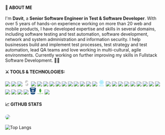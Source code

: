 #### 👋 ABOUT ME 

I'm **Davit**, a **Senior Software Engineer in Test & Software Developer**. With over 5 years of hands-on experience working on more than 20 web and mobile products, I have developed expertise and skills in several domains, including software testing and test automation, software development, network and system administration and information security. I help businesses build and implement test processes, test strategy and test automation, lead QA teams and love working in multi-cultural, agile environments. Currently working on further improving my skills in Fullstack Software Development. :technologist:

#### ⚔ TOOLS & TECHNOLOGIES:
<p>
  <code><img width="4%" src="https://vectorwiki.com/images/G9sE3__javascript.svg"></code>
  <code><img width="4%" src="https://www.vectorlogo.zone/logos/typescriptlang/typescriptlang-icon.svg"></code>
  <code><img width="4%" src="https://www.vectorlogo.zone/logos/java/java-icon.svg"></code>
  <code><img width="4%" src="https://raw.githubusercontent.com/vscode-icons/vscode-icons/63a4a33b35b50d243716d03b95a955e49db97662/icons/file_type_solidity.svg"></code>
  <code><img width="4%" src="https://raw.githubusercontent.com/gilbarbara/logos/0fabdf6def45abdfa138996fc20392e8004ad0b9/logos/cypress-icon.svg"></code>
  <code><img width="4%" src="https://www.vectorlogo.zone/logos/mochajs/mochajs-icon.svg"></code>
  <code><img width="4%" src="https://www.vectorlogo.zone/logos/chaijs/chaijs-icon.svg"></code>
  <code><img width="4%" src="https://raw.githubusercontent.com/gilbarbara/logos/9c6e5e9ef3c297da414a4809ae9f0f56a6384e91/logos/webdriverio.svg"></code>
  <code><img width="4%" src="https://raw.githubusercontent.com/bestofjs/bestofjs-webui/dd29d40f829c2cea9cbd7ffac13a3add888e2199/public/logos/playwright.svg"></code>
  <code><img width="4%" src="https://raw.githubusercontent.com/get-icon/geticon/fc0f660daee147afb4a56c64e12bde6486b73e39/icons/selenium.svg"></code>
  <code><img width="4%" src="https://raw.githubusercontent.com/detain/svg-logos/aecbca0b533703a389211cddb0ca159a5d50553e/svg/appium.svg"></code>
  <code><img width="4%" src="https://www.vectorlogo.zone/logos/getpostman/getpostman-icon.svg"></code>
  <code><img width="4%" src="https://vectorwiki.com/images/v21Kn__swaggerhub.svg"></code>
  <code><img width="4%" src="https://raw.githubusercontent.com/leungwensen/svg-icon/8b84d725b0d2be8f5d87cac7f2c386682ce43563/dist/svg/logos/html-5.svg"></code>
  <code><img width="4%" src="https://raw.githubusercontent.com/shgysk8zer0/logos/f3a3db236f747f242c4072262fbb55b36996181e/css3.svg"></code>
  <code><img width="4%" src="https://raw.githubusercontent.com/devicons/devicon/1119b9f84c0290e0f0b38982099a2bd027a48bf1/icons/react/react-original-wordmark.svg"></code>
  <code><img width="4%" src="https://raw.githubusercontent.com/get-icon/geticon/fc0f660daee147afb4a56c64e12bde6486b73e39/icons/redux.svg"></code>
  <code><img width="4%" src="https://d2nir1j4sou8ez.cloudfront.net/wp-content/uploads/2021/12/nextjs-boilerplate-logo.png"></code>
  <code><img width="4%" src="https://cdn.worldvectorlogo.com/logos/tailwind-css-2.svg"></code>
  <code><img width="4%" src="https://cdn.worldvectorlogo.com/logos/nodejs-icon.svg"></code>
  <code><img width="4%" src="https://w7.pngwing.com/pngs/925/447/png-transparent-express-js-node-js-javascript-mongodb-node-js-text-trademark-logo.png"></code>
  <code><img width="4%" src="https://www.vectorlogo.zone/logos/digitalocean/digitalocean-tile.svg"></code>
  <code><img width="4%" src="https://raw.githubusercontent.com/gilbarbara/logos/9c6e5e9ef3c297da414a4809ae9f0f56a6384e91/logos/ganache-icon.svg"></code>
  <code><img width="4%" src="https://raw.githubusercontent.com/gilbarbara/logos/9c6e5e9ef3c297da414a4809ae9f0f56a6384e91/logos/truffle-icon.svg"></code>
  <code><img width="4%" src="https://raw.githubusercontent.com/gilbarbara/logos/9c6e5e9ef3c297da414a4809ae9f0f56a6384e91/logos/hardhat-icon.svg"></code>
  <code><img width="4%" src="https://vectorwiki.com/images/Cmcvq__ethereum-eth.svg"></code>
  <code><img width="4%" src="https://raw.githubusercontent.com/maxogden/hexbin/90a6aae0ebb12d4ac9810f870b67100d913a18f4/vector/ipfs.svg"></code>
  <code><img width="4%" src="https://www.vectorlogo.zone/logos/jenkins/jenkins-icon.svg"></code>
  <code><img width="4%" src="https://www.vectorlogo.zone/logos/git-scm/git-scm-icon.svg"></code>
  <code><img width="4%" src="https://raw.githubusercontent.com/gilbarbara/logos/0fabdf6def45abdfa138996fc20392e8004ad0b9/logos/bitbucket.svg"></code>
  <code><img width="4%" src="https://raw.githubusercontent.com/devicons/devicon/1119b9f84c0290e0f0b38982099a2bd027a48bf1/icons/mongodb/mongodb-plain-wordmark.svg"></code>
  <code><img width="4%" src="https://upload.wikimedia.org/wikipedia/de/thumb/8/8c/Microsoft_SQL_Server_Logo.svg/1380px-Microsoft_SQL_Server_Logo.svg.png?20100429075711"></code>
</p>

#### 📈 GITHUB STATS

<img style="border-radius:10px" src="https://github-readme-streak-stats.herokuapp.com/?user=DavitMkhitaryan&show_icons=true&theme=tokyonight" />

![Top Langs](https://github-readme-stats.vercel.app/api/top-langs/?username=DavitMkhitaryan&layout=compact&bg_color=#1A1B27)
